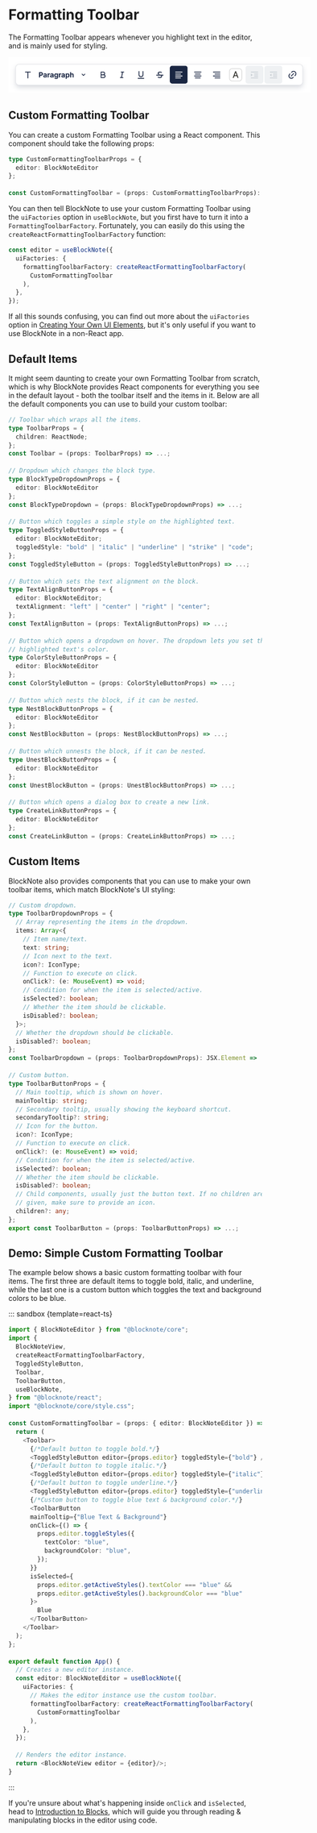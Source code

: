 # Formatting Toolbar

The Formatting Toolbar appears whenever you highlight text in the editor, and is mainly used for styling.

<img style="max-width:600px" src="../public/img/screenshots/formatting_toolbar.png" alt="image">

## Custom Formatting Toolbar

You can create a custom Formatting Toolbar using a React component. This component should take the following props:

```typescript
type CustomFormattingToolbarProps = {
  editor: BlockNoteEditor
};

const CustomFormattingToolbar = (props: CustomFormattingToolbarProps): JSX.Element => ...;
```

You can then tell BlockNote to use your custom Formatting Toolbar using the `uiFactories` option in `useBlockNote`, but you first have to turn it into a `FormattingToolbarFactory`. Fortunately, you can easily do this using the `createReactFormattingToolbarFactory` function:

```typescript
const editor = useBlockNote({
  uiFactories: {
    formattingToolbarFactory: createReactFormattingToolbarFactory(
      CustomFormattingToolbar
    ),
  },
});
```

If all this sounds confusing, you can find out more about the `uiFactories` option in [Creating Your Own UI Elements](/docs/vanilla-js#creating-your-own-ui-elements), but it's only useful if you want to use BlockNote in a non-React app.

## Default Items

It might seem daunting to create your own Formatting Toolbar from scratch, which is why BlockNote provides React components for everything you see in the default layout - both the toolbar itself and the items in it. Below are all the default components you can use to build your custom toolbar:

```typescript
// Toolbar which wraps all the items.
type ToolbarProps = {
  children: ReactNode;
};
const Toolbar = (props: ToolbarProps) => ...;

// Dropdown which changes the block type.
type BlockTypeDropdownProps = {
  editor: BlockNoteEditor
};
const BlockTypeDropdown = (props: BlockTypeDropdownProps) => ...;

// Button which toggles a simple style on the highlighted text.
type ToggledStyleButtonProps = {
  editor: BlockNoteEditor;
  toggledStyle: "bold" | "italic" | "underline" | "strike" | "code";
};
const ToggledStyleButton = (props: ToggledStyleButtonProps) => ...;

// Button which sets the text alignment on the block.
type TextAlignButtonProps = {
  editor: BlockNoteEditor;
  textAlignment: "left" | "center" | "right" | "center";
};
const TextAlignButton = (props: TextAlignButtonProps) => ...;

// Button which opens a dropdown on hover. The dropdown lets you set the 
// highlighted text's color.
type ColorStyleButtonProps = {
  editor: BlockNoteEditor
};
const ColorStyleButton = (props: ColorStyleButtonProps) => ...;

// Button which nests the block, if it can be nested.
type NestBlockButtonProps = {
  editor: BlockNoteEditor
};
const NestBlockButton = (props: NestBlockButtonProps) => ...;

// Button which unnests the block, if it can be nested.
type UnestBlockButtonProps = {
  editor: BlockNoteEditor
};
const UnestBlockButton = (props: UnestBlockButtonProps) => ...;

// Button which opens a dialog box to create a new link.
type CreateLinkButtonProps = {
  editor: BlockNoteEditor
};
const CreateLinkButton = (props: CreateLinkButtonProps) => ...;
```

## Custom Items

BlockNote also provides components that you can use to make your own toolbar items, which match BlockNote's UI styling:

```typescript
// Custom dropdown.
type ToolbarDropdownProps = {
  // Array representing the items in the dropdown.
  items: Array<{
    // Item name/text.
    text: string;
    // Icon next to the text.
    icon?: IconType;
    // Function to execute on click.
    onClick?: (e: MouseEvent) => void;
    // Condition for when the item is selected/active.
    isSelected?: boolean;
    // Whether the item should be clickable.
    isDisabled?: boolean;
  }>;
  // Whether the dropdown should be clickable.
  isDisabled?: boolean;
};
const ToolbarDropdown = (props: ToolbarDropdownProps): JSX.Element => ...;

// Custom button.
type ToolbarButtonProps = {
  // Main tooltip, which is shown on hover.
  mainTooltip: string;
  // Secondary tooltip, usually showing the keyboard shortcut.
  secondaryTooltip?: string;
  // Icon for the button.
  icon?: IconType;
  // Function to execute on click.
  onClick?: (e: MouseEvent) => void;
  // Condition for when the item is selected/active.
  isSelected?: boolean;
  // Whether the item should be clickable.
  isDisabled?: boolean;
  // Child components, usually just the button text. If no children are 
  // given, make sure to provide an icon.
  children?: any;
};
export const ToolbarButton = (props: ToolbarButtonProps) => ...;
```

## Demo: Simple Custom Formatting Toolbar

The example below shows a basic custom formatting toolbar with four items. The first three are default items to toggle bold, italic, and underline, while the last one is a custom button which toggles the text and background colors to be blue.

::: sandbox {template=react-ts}

```typescript /App.tsx
import { BlockNoteEditor } from "@blocknote/core";
import {
  BlockNoteView,
  createReactFormattingToolbarFactory,
  ToggledStyleButton,
  Toolbar,
  ToolbarButton,
  useBlockNote,
} from "@blocknote/react";
import "@blocknote/core/style.css";

const CustomFormattingToolbar = (props: { editor: BlockNoteEditor }) => {
  return (
    <Toolbar>
      {/*Default button to toggle bold.*/}
      <ToggledStyleButton editor={props.editor} toggledStyle={"bold"} />
      {/*Default button to toggle italic.*/}
      <ToggledStyleButton editor={props.editor} toggledStyle={"italic"} />
      {/*Default button to toggle underline.*/}
      <ToggledStyleButton editor={props.editor} toggledStyle={"underline"} />
      {/*Custom button to toggle blue text & background color.*/}
      <ToolbarButton
      mainTooltip={"Blue Text & Background"}
      onClick={() => {
        props.editor.toggleStyles({
          textColor: "blue",
          backgroundColor: "blue",
        });
      }}
      isSelected={
        props.editor.getActiveStyles().textColor === "blue" &&
        props.editor.getActiveStyles().backgroundColor === "blue"
      }>
        Blue
      </ToolbarButton>
    </Toolbar>
  );
};

export default function App() {
  // Creates a new editor instance.
  const editor: BlockNoteEditor = useBlockNote({
    uiFactories: {
      // Makes the editor instance use the custom toolbar.
      formattingToolbarFactory: createReactFormattingToolbarFactory(
        CustomFormattingToolbar
      ),
    },
  });

  // Renders the editor instance.
  return <BlockNoteView editor = {editor}/>;
}
```

:::

If you're unsure about what's happening inside `onClick` and `isSelected`, head to [Introduction to Blocks](/docs/blocks), which will guide you through reading & manipulating blocks in the editor using code.